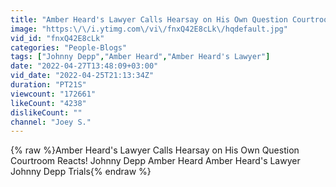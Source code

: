 ```yaml
---
title: "Amber Heard's Lawyer Calls Hearsay on His Own Question Courtroom Reacts!"
image: "https:\/\/i.ytimg.com\/vi\/fnxQ42E8cLk\/hqdefault.jpg"
vid_id: "fnxQ42E8cLk"
categories: "People-Blogs"
tags: ["Johnny Depp","Amber Heard","Amber Heard's Lawyer"]
date: "2022-04-27T13:48:09+03:00"
vid_date: "2022-04-25T21:13:34Z"
duration: "PT21S"
viewcount: "172661"
likeCount: "4238"
dislikeCount: ""
channel: "Joey S."
---
```

{% raw %}Amber Heard's Lawyer Calls Hearsay on His Own Question Courtroom Reacts! Johnny Depp Amber Heard Amber Heard's Lawyer Johnny Depp Trials{% endraw %}
